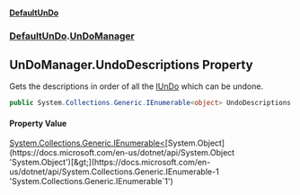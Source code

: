 #### [DefaultUnDo](DefaultUnDo.md 'DefaultUnDo')
### [DefaultUnDo](DefaultUnDo.md#DefaultUnDo 'DefaultUnDo').[UnDoManager](UnDoManager.md 'DefaultUnDo.UnDoManager')
## UnDoManager.UndoDescriptions Property
Gets the descriptions in order of all the [IUnDo](IUnDo.md 'DefaultUnDo.IUnDo') which can be undone.  
```csharp
public System.Collections.Generic.IEnumerable<object> UndoDescriptions { get; }
```
#### Property Value
[System.Collections.Generic.IEnumerable&lt;](https://docs.microsoft.com/en-us/dotnet/api/System.Collections.Generic.IEnumerable-1 'System.Collections.Generic.IEnumerable`1')[System.Object](https://docs.microsoft.com/en-us/dotnet/api/System.Object 'System.Object')[&gt;](https://docs.microsoft.com/en-us/dotnet/api/System.Collections.Generic.IEnumerable-1 'System.Collections.Generic.IEnumerable`1')
